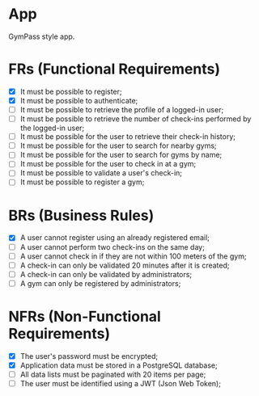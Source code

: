 # App

GymPass style app.

# FRs (Functional Requirements)

- [x] It must be possible to register;
- [x] It must be possible to authenticate;
- [ ] It must be possible to retrieve the profile of a logged-in user;
- [ ] It must be possible to retrieve the number of check-ins performed by the logged-in user;
- [ ] It must be possible for the user to retrieve their check-in history;
- [ ] It must be possible for the user to search for nearby gyms;
- [ ] It must be possible for the user to search for gyms by name;
- [ ] It must be possible for the user to check in at a gym;
- [ ] It must be possible to validate a user's check-in;
- [ ] It must be possible to register a gym;

# BRs (Business Rules)

- [x] A user cannot register using an already registered email;
- [ ] A user cannot perform two check-ins on the same day;
- [ ] A user cannot check in if they are not within 100 meters of the gym;
- [ ] A check-in can only be validated 20 minutes after it is created;
- [ ] A check-in can only be validated by administrators;
- [ ] A gym can only be registered by administrators;

# NFRs (Non-Functional Requirements)

- [x] The user's password must be encrypted;
- [x] Application data must be stored in a PostgreSQL database;
- [ ] All data lists must be paginated with 20 items per page;
- [ ] The user must be identified using a JWT (Json Web Token);

